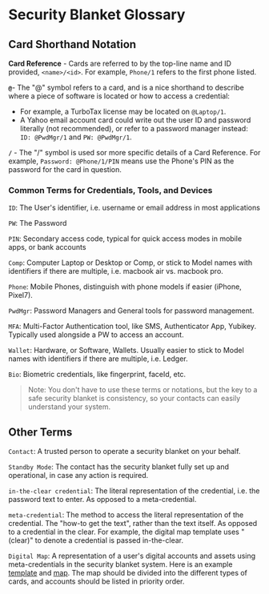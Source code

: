 # Security Blanket Glossary

## Card Shorthand Notation
**Card Reference** - Cards are referred to by the top-line name and ID provided, `<name>/<id>`. For example, `Phone/1` refers to the first phone listed.

**`@`**- The "@" symbol refers to a card, and is a nice shorthand to describe where a piece of software is located or how to access a credential:
- For example, a TurboTax license may be located on `@Laptop/1`.
- A Yahoo email account card could write out the user ID and password literally (not recommended), or refer to a password manager instead: `ID: @PwdMgr/1` and `PW: @PwdMgr/1`.

**`/`** - The "/" symbol is used sor more specific details of a Card Reference. For example, `Password: @Phone/1/PIN` means use the Phone's PIN as the password for the card in question.

### Common Terms for Credentials, Tools, and Devices
`ID`: The User's identifier, i.e. username or email address in most applications

`PW`: The Password

`PIN`: Secondary access code, typical for quick access modes in mobile apps, or bank accounts

`Comp`: Computer Laptop or Desktop or Comp, or stick to Model names with identifiers if there are multiple, i.e. macbook air vs. macbook pro.

`Phone`: Mobile Phones, distinguish with phone models if easier (iPhone, Pixel7).

`PwdMgr`: Password Managers and General tools for password management.

`MFA`: Multi-Factor Authentication tool, like SMS, Authenticator App, Yubikey. Typically used alongside a PW to access an account.

`Wallet`: Hardware, or Software, Wallets. Usually easier to stick to Model names with identifiers if there are multiple, i.e. Ledger.

`Bio`: Biometric credentials, like fingerprint, faceId, etc.

> Note: You don't have to use these terms or notations, but the key to a safe security blanket is consistency, so your contacts can easily understand your system. 

## Other Terms
`Contact`: A trusted person to operate a security blanket on your behalf.

`Standby Mode`: The contact has the security blanket fully set up and operational, in case any action is required.

`in-the-clear credential`: The literal representation of the credential, i.e. the password text to enter. As opposed to a meta-credential.

`meta-credential`: The method to access the literal representation of the credential. The "how-to get the text", rather than the text itself. As opposed to a credential in the clear. For example, the digital map template uses "(clear)" to denote a credential is passed in-the-clear.

`Digital Map`: A representation of a user's digital accounts and assets using meta-credentials in the security blanket system. Here is an example [template](./digital-map-template.md) and [map](./digital-map-example.md). The map should be divided into the different types of cards, and accounts should be listed in priority order.